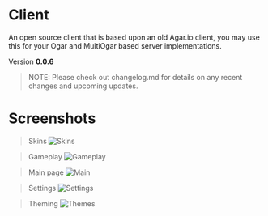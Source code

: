 # Client
An open source client that is based upon an old Agar.io client, you may use this for your Ogar and MultiOgar based server implementations.

Version **0.0.6**


>NOTE: Please check out changelog.md for details on any recent changes and upcoming updates.

# Screenshots

> Skins
![Skins](https://i.imgur.com/dNqdR0m.png)

> Gameplay
![Gameplay](https://i.imgur.com/UZBNxGE.png)

> Main page
![Main](https://i.imgur.com/Ovn1DKk.png)

> Settings
![Settings](https://i.imgur.com/fR8qaew.png) 

> Theming
![Themes](https://i.imgur.com/hGPnAAI.png)